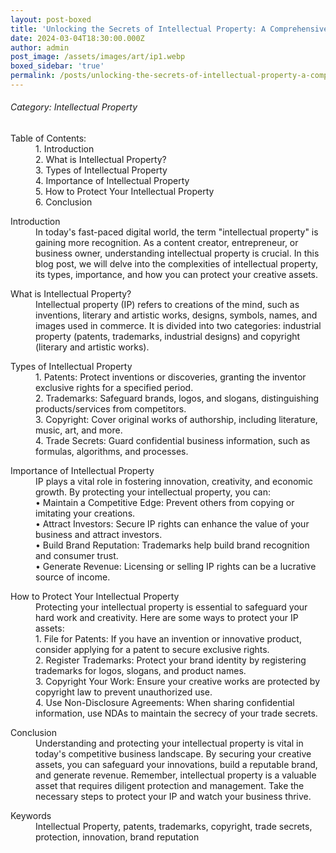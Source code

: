 ```yaml
---
layout: post-boxed
title: 'Unlocking the Secrets of Intellectual Property: A Comprehensive Guide'
date: 2024-03-04T18:30:00.000Z
author: admin
post_image: /assets/images/art/ip1.webp
boxed_sidebar: 'true'
permalink: /posts/unlocking-the-secrets-of-intellectual-property-a-comprehensive-guide
---
```


###### Category: Intellectual Property

<dl>
  <dt>Table of Contents:</dt>
  <dd>1.	Introduction</dd>
  <dd>2.	What is Intellectual Property?</dd>
  <dd>3.	Types of Intellectual Property</dd>
  <dd>4.	Importance of Intellectual Property</dd>
  <dd>5.	How to Protect Your Intellectual Property</dd>
  <dd>6.	Conclusion</dd>
</dl> 

<dl>
  <dt>Introduction</dt>
  <dd>In today's fast-paced digital world, the term "intellectual property" is gaining more recognition. As a content creator, entrepreneur, or business owner, understanding intellectual property is crucial. In this blog post, we will delve into the complexities of intellectual property, its types, importance, and how you can protect your creative assets.</dd>
</dl> 

<dl>
  <dt>What is Intellectual Property?</dt>
  <dd>Intellectual property (IP) refers to creations of the mind, such as inventions, literary and artistic works, designs, symbols, names, and images used in commerce. It is divided into two categories: industrial property (patents, trademarks, industrial designs) and copyright (literary and artistic works).</dd>
</dl> 

<dl>
  <dt>Types of Intellectual Property</dt>
  <dd>
1.	Patents: Protect inventions or discoveries, granting the inventor exclusive rights for a specified period.<br>
2.	Trademarks: Safeguard brands, logos, and slogans, distinguishing products/services from competitors.<br>
3.	Copyright: Cover original works of authorship, including literature, music, art, and more.<br>
4.	Trade Secrets: Guard confidential business information, such as formulas, algorithms, and processes.<br>
</dd>
</dl>

<dl>
  <dt>Importance of Intellectual Property</dt>
  <dd>
IP plays a vital role in fostering innovation, creativity, and economic growth. By protecting your intellectual property, you can:<br>
•	Maintain a Competitive Edge: Prevent others from copying or imitating your creations.<br>
•	Attract Investors: Secure IP rights can enhance the value of your business and attract investors.<br>
•	Build Brand Reputation: Trademarks help build brand recognition and consumer trust.<br>
•	Generate Revenue: Licensing or selling IP rights can be a lucrative source of income.<br>
</dd>
</dl>

<dl>
  <dt>How to Protect Your Intellectual Property</dt>
  <dd>
Protecting your intellectual property is essential to safeguard your hard work and creativity. Here are some ways to protect your IP assets:<br>
1.	File for Patents: If you have an invention or innovative product, consider applying for a patent to secure exclusive rights.<br>
2.	Register Trademarks: Protect your brand identity by registering trademarks for logos, slogans, and product names.<br>
3.	Copyright Your Work: Ensure your creative works are protected by copyright law to prevent unauthorized use.<br>
4.	Use Non-Disclosure Agreements: When sharing confidential information, use NDAs to maintain the secrecy of your trade secrets.<br>
</dd>
</dl>

<dl>
  <dt>Conclusion</dt>
  <dd>
Understanding and protecting your intellectual property is vital in today's competitive business landscape. By securing your creative assets, you can safeguard your innovations, build a reputable brand, and generate revenue. Remember, intellectual property is a valuable asset that requires diligent protection and management. Take the necessary steps to protect your IP and watch your business thrive.
</dd>
</dl>

<dl>
  <dt>Keywords</dt>
  <dd>
Intellectual Property, patents, trademarks, copyright, trade secrets, protection, innovation, brand reputation
</dd>
</dl>
